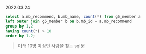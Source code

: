 2022.03.24

```sql
select a.mb_recommend, b.mb_name, count(*) from g5_member a
left outer join g5_member b on b.mb_id = a.mb_recommend
group by 1,2
having count(*) > 10
order by 1.2;
```

> 아래 10명 이상인 사람을 찾는 sql문
